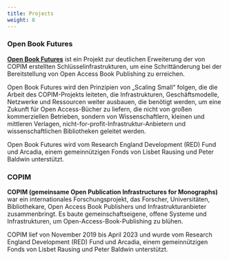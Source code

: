```yaml
---
title: Projects
weight: 8
---
```


### Open Book Futures

**[Open Book Futures](http://openbookfutures.copim.ac.uk/)** ist ein Projekt zur deutlichen Erweiterung der von COPIM erstellten Schlüsselinfrastrukturen, um eine Schrittänderung bei der Bereitstellung von Open Access Book Publishing zu erreichen.

Open Book Futures wird den Prinzipien von „Scaling Small“ folgen, die die Arbeit des COPIM-Projekts leiteten, die Infrastrukturen, Geschäftsmodelle, Netzwerke und Ressourcen weiter ausbauen, die benötigt werden, um eine Zukunft für Open Access-Bücher zu liefern, die nicht von großen kommerziellen Betrieben, sondern von Wissenschaftlern, kleinen und mittleren Verlagen, nicht-for-profit-Infrastruktur-Anbietern und wissenschaftlichen Bibliotheken geleitet werden.

Open Book Futures wird vom Research England Development (RED) Fund und Arcadia, einem gemeinnützigen Fonds von Lisbet Rausing und Peter Baldwin unterstützt.

### COPIM

**COPIM (gemeinsame Open Publication Infrastructures for Monographs)** war ein internationales Forschungsprojekt, das Forscher, Universitäten, Bibliothekare, Open Access Book Publishers und Infrastrukturanbieter zusammenbringt. Es baute gemeinschaftseigene, offene Systeme und Infrastrukturen, um Open-Access-Book-Publishing zu blühen.

COPIM lief von November 2019 bis April 2023 und wurde vom Research England Development (RED) Fund und Arcadia, einem gemeinnützigen Fonds von Lisbet Rausing und Peter Baldwin unterstützt.